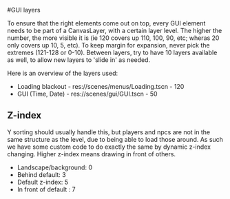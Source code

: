 #GUI layers

To ensure that the right elements come out on top, every GUI element needs to be part of a CanvasLayer, with a certain layer level. The higher the number, the more visible it is (ie 120 covers up 110, 100, 90, etc; wheras 20 only covers up 10, 5, etc). To keep margin for expansion, never pick the extremes (121-128 or 0-10). Between layers, try to have 10 layers available as well, to allow new layers to 'slide in' as needed.

Here is an overview of the layers used:

- Loading blackout - res://scenes/menus/Loading.tscn - 120
- GUI (Time, Date) - res://scenes/gui/GUI.tscn - 50

## Z-index

Y sorting should usually handle this, but players and npcs are not in the same structure as the level, due to being able to load those around. As such we have some custom code to do exactly the same by dynamic z-index changing. Higher z-index means drawing in front of others.

- Landscape/background: 0
- Behind default: 3 
- Default z-index: 5
- In front of default : 7
